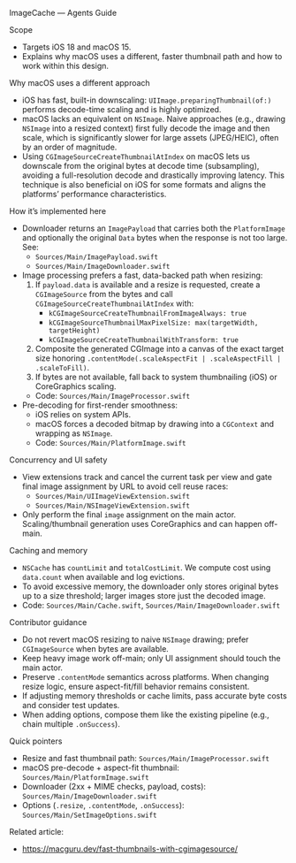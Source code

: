 ImageCache — Agents Guide

Scope
- Targets iOS 18 and macOS 15.
- Explains why macOS uses a different, faster thumbnail path and how to work within this design.

Why macOS uses a different approach
- iOS has fast, built-in downscaling: `UIImage.preparingThumbnail(of:)` performs decode-time scaling and is highly optimized.
- macOS lacks an equivalent on `NSImage`. Naive approaches (e.g., drawing `NSImage` into a resized context) first fully decode the image and then scale, which is significantly slower for large assets (JPEG/HEIC), often by an order of magnitude.
- Using `CGImageSourceCreateThumbnailAtIndex` on macOS lets us downscale from the original bytes at decode time (subsampling), avoiding a full-resolution decode and drastically improving latency. This technique is also beneficial on iOS for some formats and aligns the platforms’ performance characteristics.

How it’s implemented here
- Downloader returns an `ImagePayload` that carries both the `PlatformImage` and optionally the original `Data` bytes when the response is not too large. See:
  - `Sources/Main/ImagePayload.swift`
  - `Sources/Main/ImageDownloader.swift`
- Image processing prefers a fast, data-backed path when resizing:
  1) If `payload.data` is available and a resize is requested, create a `CGImageSource` from the bytes and call `CGImageSourceCreateThumbnailAtIndex` with:
     - `kCGImageSourceCreateThumbnailFromImageAlways: true`
     - `kCGImageSourceThumbnailMaxPixelSize: max(targetWidth, targetHeight)`
     - `kCGImageSourceCreateThumbnailWithTransform: true`
  2) Composite the generated CGImage into a canvas of the exact target size honoring `.contentMode(.scaleAspectFit | .scaleAspectFill | .scaleToFill)`.
  3) If bytes are not available, fall back to system thumbnailing (iOS) or CoreGraphics scaling.
  - Code: `Sources/Main/ImageProcessor.swift`
- Pre-decoding for first-render smoothness:
  - iOS relies on system APIs.
  - macOS forces a decoded bitmap by drawing into a `CGContext` and wrapping as `NSImage`.
  - Code: `Sources/Main/PlatformImage.swift`

Concurrency and UI safety
- View extensions track and cancel the current task per view and gate final image assignment by URL to avoid cell reuse races:
  - `Sources/Main/UIImageViewExtension.swift`
  - `Sources/Main/NSImageViewExtension.swift`
- Only perform the final `image` assignment on the main actor. Scaling/thumbnail generation uses CoreGraphics and can happen off-main.

Caching and memory
- `NSCache` has `countLimit` and `totalCostLimit`. We compute cost using `data.count` when available and log evictions.
- To avoid excessive memory, the downloader only stores original bytes up to a size threshold; larger images store just the decoded image.
- Code: `Sources/Main/Cache.swift`, `Sources/Main/ImageDownloader.swift`

Contributor guidance
- Do not revert macOS resizing to naive `NSImage` drawing; prefer `CGImageSource` when bytes are available.
- Keep heavy image work off-main; only UI assignment should touch the main actor.
- Preserve `.contentMode` semantics across platforms. When changing resize logic, ensure aspect-fit/fill behavior remains consistent.
- If adjusting memory thresholds or cache limits, pass accurate byte costs and consider test updates.
- When adding options, compose them like the existing pipeline (e.g., chain multiple `.onSuccess`).

Quick pointers
- Resize and fast thumbnail path: `Sources/Main/ImageProcessor.swift`
- macOS pre-decode + aspect-fit thumbnail: `Sources/Main/PlatformImage.swift`
- Downloader (2xx + MIME checks, payload, costs): `Sources/Main/ImageDownloader.swift`
- Options (`.resize`, `.contentMode`, `.onSuccess`): `Sources/Main/SetImageOptions.swift`

Related article:
- https://macguru.dev/fast-thumbnails-with-cgimagesource/
